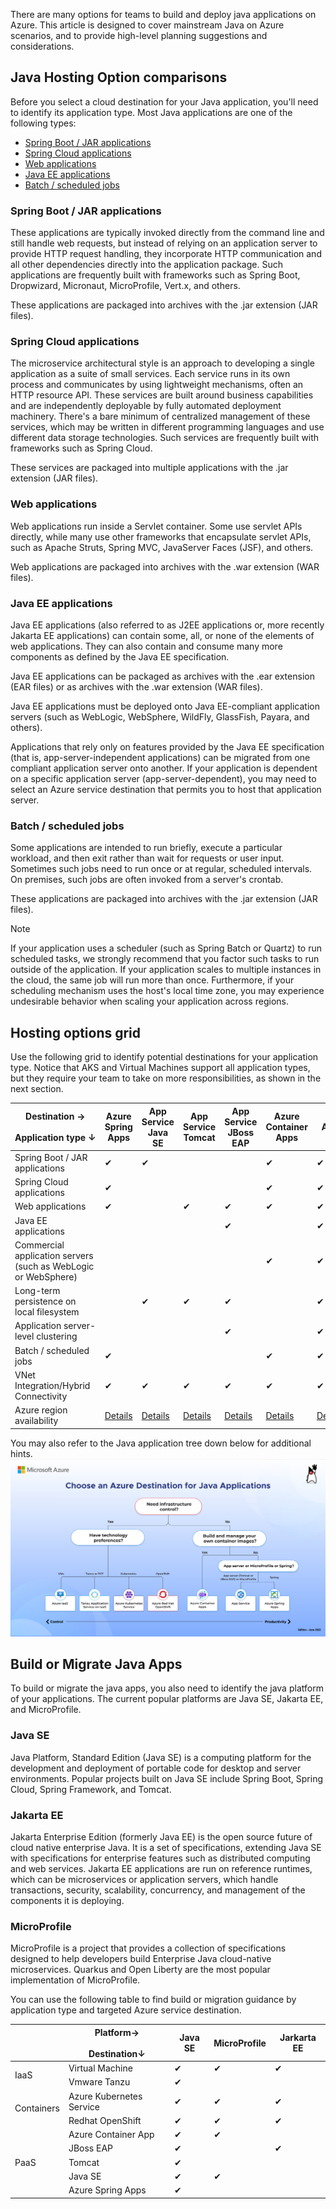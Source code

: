 There are many options for teams to build and deploy java applications on Azure. This article is designed to cover mainstream Java on Azure scenarios, and to provide high-level planning suggestions and considerations.

## Java Hosting Option comparisons

Before you select a cloud destination for your Java application, you'll need to identify its application type. Most Java applications are one of the following types:

- [Spring Boot / JAR applications](#spring-boot--jar-applications)
- [Spring Cloud applications](#spring-cloud-applications)
- [Web applications](#web-applications)
- [Java EE applications](#java-ee-applications)
- [Batch / scheduled jobs](#batch--scheduled-jobs)

### Spring Boot / JAR applications

These applications are typically invoked directly from the command line and still handle web requests, but instead of relying on an application server to provide HTTP request handling, they incorporate HTTP communication and all other dependencies directly into the application package. Such applications are frequently built with frameworks such as Spring Boot, Dropwizard, Micronaut, MicroProfile, Vert.x, and others.

These applications are packaged into archives with the .jar extension (JAR files).

### Spring Cloud applications
The microservice architectural style is an approach to developing a single application as a suite of small services. Each service runs in its own process and communicates by using lightweight mechanisms, often an HTTP resource API. These services are built around business capabilities and are independently deployable by fully automated deployment machinery. There's a bare minimum of centralized management of these services, which may be written in different programming languages and use different data storage technologies. Such services are frequently built with frameworks such as Spring Cloud.

These services are packaged into multiple applications with the .jar extension (JAR files).

### Web applications
Web applications run inside a Servlet container. Some use servlet APIs directly, while many use other frameworks that encapsulate servlet APIs, such as Apache Struts, Spring MVC, JavaServer Faces (JSF), and others.

Web applications are packaged into archives with the .war extension (WAR files).

### Java EE applications
Java EE applications (also referred to as J2EE applications or, more recently Jakarta EE applications) can contain some, all, or none of the elements of web applications. They can also contain and consume many more components as defined by the Java EE specification.

Java EE applications can be packaged as archives with the .ear extension (EAR files) or as archives with the .war extension (WAR files).

Java EE applications must be deployed onto Java EE-compliant application servers (such as WebLogic, WebSphere, WildFly, GlassFish, Payara, and others).

Applications that rely only on features provided by the Java EE specification (that is, app-server-independent applications) can be migrated from one compliant application server onto another. If your application is dependent on a specific application server (app-server-dependent), you may need to select an Azure service destination that permits you to host that application server.

### Batch / scheduled jobs
Some applications are intended to run briefly, execute a particular workload, and then exit rather than wait for requests or user input. Sometimes such jobs need to run once or at regular, scheduled intervals. On premises, such jobs are often invoked from a server's crontab.

These applications are packaged into archives with the .jar extension (JAR files).

> [!NOTE]
> If your application uses a scheduler (such as Spring Batch or Quartz) to run scheduled tasks, we strongly recommend that you factor such tasks to run outside of the application. If your application scales to multiple instances in the cloud, the same job will run more than once. Furthermore, if your scheduling mechanism uses the host's local time zone, you may experience undesirable behavior when scaling your application across regions.

## Hosting options grid
Use the following grid to identify potential destinations for your application type. Notice that AKS and Virtual Machines support all application types, but they require your team to take on more responsibilities, as shown in the next section.

| Destination&nbsp;→<br><br>Application&nbsp;type&nbsp;↓            | Azure<br>Spring<br>Apps | App<br>Service<br>Java SE | App<br>Service<br>Tomcat | App<br>Service<br>JBoss EAP | Azure Container Apps | AKS           | Virtual<br>Machines |
|-------------------------------------------------------------------|---------------------------|--------------------------|-----------------------------|-------------------------|----------------------|---------------|---------------------|
| Spring Boot / JAR applications                                    | &#x2714;                  | &#x2714;                 |                          |                             | &#x2714;             | &#x2714;      | &#x2714;            |
| Spring Cloud applications                                         | &#x2714;                  |                          |                          |                             | &#x2714;             | &#x2714;      | &#x2714;            |
| Web applications                                                  | &#x2714;                  |                          | &#x2714;                 | &#x2714;                    | &#x2714;             | &#x2714;      | &#x2714;            |
| Java EE applications                                              |                           |                          |                         |&#x2714;               |                      | &#x2714;      | &#x2714;            |
| Commercial application servers<br>(such as WebLogic or WebSphere) |                           |                          |                             |                         | &#x2714;             | &#x2714;      | &#x2714;            |
| Long-term persistence on local filesystem                         |                           | &#x2714;                 | &#x2714;                 | &#x2714;                    |                      | &#x2714;      | &#x2714;            |
| Application server-level clustering                               |                           |                          |                          | &#x2714;                        |                      | &#x2714;      | &#x2714;            |
| Batch / scheduled jobs                                            | &#x2714;                  |                          |                             |                        | &#x2714;             | &#x2714;      | &#x2714;            |
| VNet Integration/Hybrid Connectivity                              | &#x2714;                  | &#x2714;                 | &#x2714;                    | &#x2714;                | &#x2714;             | &#x2714;      | &#x2714;            |
| Azure region availability                                         | [Details][1]               | [Details][2]             | [Details][2]            | [Details][2]               | [Details][3]        | [Details][4] | [Details][5]       |

You may also refer to the Java application tree down below for additional hints.
![Decision tree for Java on Azure](images/Java-Application-Tree.png)

## Build or Migrate Java Apps
To build or migrate the java apps, you also need to identify the java platform of your applications. The current popular platforms are Java SE, Jakarta EE, and MicroProfile.

### Java SE
Java Platform, Standard Edition (Java SE) is a computing platform for the development and deployment of portable code for desktop and server environments. Popular projects built on Java SE include Spring Boot, Spring Cloud, Spring Framework, and Tomcat.

### Jakarta EE
Jakarta Enterprise Edition (formerly Java EE) is the open source future of cloud native enterprise Java. 
It is a set of specifications, extending Java SE with specifications for enterprise features such as distributed computing and web services. Jakarta EE applications are run on reference runtimes, which can be microservices or application servers, which handle transactions, security, scalability, concurrency, and management of the components it is deploying.

### MicroProfile
MicroProfile is a project that provides a collection of specifications designed to help developers build Enterprise Java cloud-native microservices. Quarkus and Open Liberty are the most popular implementation of MicroProfile.
                                                                                                                                                                                                         
You can use the following table to find build or migration guidance by application type and targeted Azure service destination.


<table>
    <thead>
        <tr>
            <th></th>
            <th>Platform→<br><br>Destination↓ </th>
            <th>Java SE</th>
            <th>MicroProfile</th>
            <th>Jarkarta EE</th>
        </tr>
    </thead>
    <tbody>
        <tr>
            <td rowspan=2>IaaS</td>
            <td>Virtual Machine</td>
            <td> &#10004</td>
            <td> &#10004</td>
            <td> &#10004</td>
        </tr>
        <tr>
            <td>Vmware Tanzu</td>
            <td> &#10004</td>
            <td> </td>
            <td> </td>
        </tr>
        <tr>
            <td rowspan=2>Containers</td>
            <td>Azure Kubernetes Service</td>
            <td> &#10004</td>
            <td> &#10004</td>
            <td> &#10004</td>
        </tr>
        <tr>
            <td>Redhat OpenShift</td>
            <td> &#10004</td>
            <td> &#10004</td>
            <td> &#10004</td>
        </tr>
        <tr>
            <td rowspan=5>PaaS</td>
            <td>Azure Container App</td>
            <td> &#10004</td>
            <td> &#10004</td>
            <td> </td>
        </tr>
        <tr>
            <td>JBoss EAP</td>
            <td> &#10004</td>
            <td> </td>
            <td> &#10004</td>
        </tr>
        <tr>
            <td>Tomcat</td>
            <td> &#10004</td>
            <td> </td>
            <td> </td>
        </tr>
        <tr>
            <td>Java SE</td>
            <td> &#10004</td>
            <td> &#10004</td>
            <td> </td>
        </tr>
        <tr>
            <td>Azure Spring Apps</td>
            <td> &#10004</td>
            <td> </td>
            <td> </td>
        </tr>
    </tbody>
</table>



<!-- reference links, for use with tables -->
[1]: https://azure.microsoft.com/global-infrastructure/services/?products=spring-apps
[2]: https://azure.microsoft.com/global-infrastructure/services/?products=app-service-linux
[3]: https://azure.microsoft.com/global-infrastructure/services/?products=container-apps
[4]: https://azure.microsoft.com/global-infrastructure/services/?products=kubernetes-service
[5]: https://azure.microsoft.com/global-infrastructure/services/?products=virtual-machines
